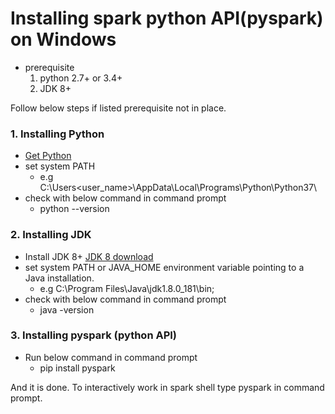 # Installing spark python API(pyspark) on Windows

- prerequisite
	1. python 2.7+ or 3.4+
	2. JDK 8+
	
Follow below steps if listed prerequisite not in place.

### 1. Installing Python
	
- [Get Python](https://www.python.org/downloads/)
- set system PATH
	- e.g C:\Users\<user_name>\AppData\Local\Programs\Python\Python37\
- check with below command in command prompt
	- python --version


### 2. Installing JDK
- Install JDK 8+
 [JDK 8 download](https://www.oracle.com/technetwork/java/javaee/downloads/jdk8-downloads-2133151.html)
- set system PATH or JAVA_HOME environment variable pointing to a Java installation.
	- e.g C:\Program Files\Java\jdk1.8.0_181\bin;
- check with below command in command prompt
	- java -version

### 3. Installing pyspark (python API)
- Run below command in command prompt
	- pip install pyspark

And it is done. To interactively work in spark shell type pyspark in command prompt.
